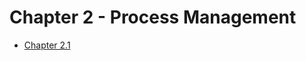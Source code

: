 # Chapter 2 - Process Management

<!-- - [Process Concepts and States]()
- [Inter-process Communication (IPC)]()
- Threads
   - [Multithreading Models]()
   - [Thread Libraries]()
- Process Synchronization
   - [Critical Section Problem]()
   - [Peterson's Solution]()
   - [Synchronization Hardware]()
   - [Mutex Locks]()
   - [Semaphores]()
- Classic Problems
   - [Producers/Consumers Problem]()
   - [Dining Philosophers Problem]()
- [Monitors]() -->

- [Chapter 2.1](Chapter2.1.md)